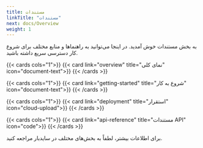 ```yaml
---
title: مستندات
linkTitle: "مستندات"
next: docs/Overview
weight: 1
---
```

به بخش مستندات خوش آمدید. در اینجا می‌توانید به راهنماها و منابع مختلف برای شروع کار دسترسی سریع داشته باشید.

{{< cards cols="1">}}
  {{< card link="overview" title="نمای کلی" icon="document-text">}}
{{< /cards >}}

{{< cards cols="1">}}
  {{< card link="getting-started" title="شروع به کار" icon="document-text">}}
{{< /cards >}}

{{< cards cols="1">}}
  {{< card link="deployment" title="استقرار" icon="cloud-upload">}}
{{< /cards >}}

{{< cards cols="1">}}
  {{< card link="api-reference" title="مستندات API" icon="code">}}
{{< /cards >}}

برای اطلاعات بیشتر، لطفاً به بخش‌های مختلف در سایدبار مراجعه کنید.